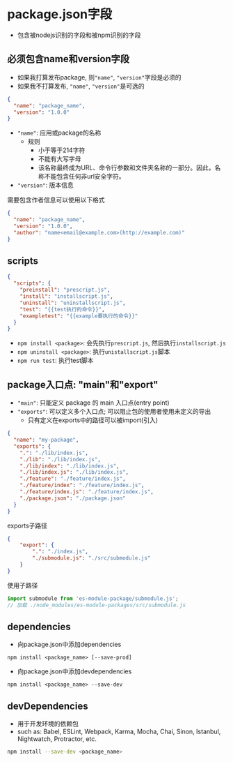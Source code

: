 # package.json字段

- 包含被nodejs识别的字段和被npm识别的字段

## 必须包含name和version字段

- 如果我打算发布package, 则`"name"`, `"version"`字段是必须的
- 如果我不打算发布, `"name"`, `"version"`是可选的

```json
{
  "name": "package_name",
  "version": "1.0.0"
}
```
- `"name"`: 应用或package的名称 
  - 规则
    - 小于等于214字符
    - 不能有大写字母
    - 该名称最终成为URL、命令行参数和文件夹名称的一部分。因此，名称不能包含任何非url安全字符。
- `"version"`: 版本信息 

需要包含作者信息可以使用以下格式

```json
{
  "name": "package_name",
  "version": "1.0.0",
  "author": "name<email@example.com>(http://example.com)"
}
```

## scripts

```json
{
  "scripts": {
    "preinstall": "prescript.js",
    "install": "installscript.js",
    "uninstall": "uninstallscript.js",
    "test": "{{test执行的命令}}",
    "exampletest": "{{example要执行的命令}}"
  }
}
```
- `npm install <package>`: 会先执行`prescript.js`, 然后执行`installscript.js`
- `npm uninstall <package>`: 执行`unistallscript.js`脚本
- `npm run test`: 执行test脚本

## package入口点: "main"和"export"

- `"main"`: 只能定义 package 的 main 入口点(entry point)
- `"exports"`: 可以定义多个入口点; 可以阻止包的使用者使用未定义的导出
  - 只有定义在exports中的路径可以被import(引入)

```json
{
  "name": "my-package",
  "exports": {
    ".": "./lib/index.js",
    "./lib": "./lib/index.js",
    "./lib/index": "./lib/index.js",
    "./lib/index.js": "./lib/index.js",
    "./feature": "./feature/index.js",
    "./feature/index": "./feature/index.js",
    "./feature/index.js": "./feature/index.js",
    "./package.json": "./package.json"
  }
}
```

exports子路径

```json
{
    "export": {
        ".": "./index.js",
        "./submodule.js": "./src/submodule.js"
    }
}
```

使用子路径

```javascript
import submodule from 'es-module-package/submodule.js';
// 加载 ./node_modules/es-module-packages/src/submodule.js
```

## dependencies

- 向package.json中添加dependencies

```shell
npm install <package_name> [--save-prod]
```
- 向package.json中添加devdependencies

```shell
npm install <package_name> --save-dev
```

## devDependencies

- 用于开发环境的依赖包
- such as: Babel, ESLint, Webpack, Karma, Mocha, Chai, Sinon, Istanbul, Nightwatch, Protractor, etc.

```bash
npm install --save-dev <package_name>
```